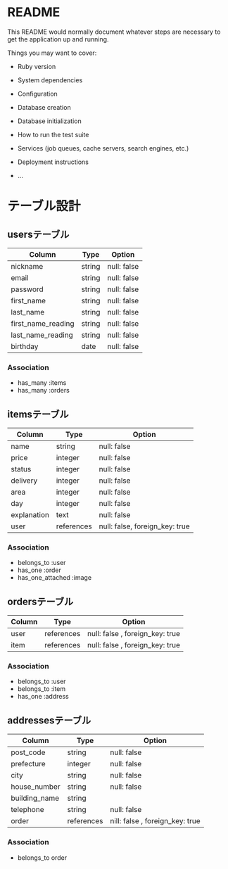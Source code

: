 # README

This README would normally document whatever steps are necessary to get the
application up and running.

Things you may want to cover:

* Ruby version

* System dependencies

* Configuration

* Database creation

* Database initialization

* How to run the test suite

* Services (job queues, cache servers, search engines, etc.)

* Deployment instructions

* ...

# テーブル設計

## usersテーブル
| Column | Type | Option |
| ------ | ---- | ------ |
| nickname | string | null: false |
| email | string | null: false |
| password | string | null: false |
| first_name | string | null: false |
| last_name | string | null: false |
| first_name_reading | string | null: false |
| last_name_reading | string | null: false |
| birthday | date | null: false |

### Association

- has_many :items
- has_many :orders

## itemsテーブル
| Column | Type | Option |
| ------ | ---- | ------ |
| name | string | null: false |
| price | integer | null: false |
| status | integer | null: false |
| delivery | integer | null: false |
| area | integer | null: false |
| day | integer | null: false |
| explanation | text | null: false |
| user | references | null: false, foreign_key: true |

### Association

- belongs_to :user
- has_one :order
- has_one_attached :image

## ordersテーブル

| Column | Type | Option |
| ------ | ---- | ------ |
| user | references | null: false , foreign_key: true |
| item | references | null: false , foreign_key: true |

### Association

- belongs_to :user
- belongs_to :item
- has_one :address


## addressesテーブル

| Column | Type | Option |
| ------ | ---- | ------ |
| post_code | string | null: false |
| prefecture | integer | null: false |
| city | string | null: false |
| house_number | string | null: false|
| building_name | string| |
| telephone | string | null: false |
| order | references | nill: false , foreign_key: true |

### Association

- belongs_to order

      